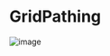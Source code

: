 # GridPathing
![image](https://github.com/user-attachments/assets/b8c054dc-100e-44c3-bfa9-8fff04a19a39)
